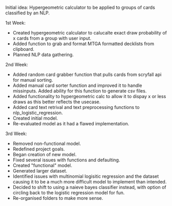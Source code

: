 Initial idea: Hypergeometric calculator to be applied to groups of cards classified by an NLP.

1st Week: 
- Created hypergeometric calculator to calucalte exact draw probability of x cards from a group with user input. 
- Added function to grab and format MTGA formatted decklists from clipboard.
- Planned NLP data gathering.

2nd Week:
- Added random card grabber function that pulls cards from scryfall api for manual sorting.
- Added manual card sorter function and improved it to handle missinputs. Added ability for this function to generate csv files.
- Added functionality to hypergeometric calc to allow it to dispay x or less draws as this better reflects the usecase.
- Added card text retrival and text preprocessing functions to nlp_logistic_regression.
- Created initial model.
- Re-evaluated model as it had a flawed implementation.

3rd Week:
- Removed non-functional model.
- Redefined project goals.
- Began creation of new model.
- Fixed several issues with functions and defaulting.
- Created "functional" model.
- Generated larger dataset.
- Identified issues with multinomial logisitic regression and the dataset causing it to be a much more difficult model to implement than intended.
- Decided to shift to using a naieve bayes classifier instead, with option of circling back to the logistic regression model for fun.
- Re-organised folders to make more sense.


